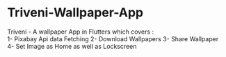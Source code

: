 # Triveni-Wallpaper-App
Triveni - A wallpaper App in Flutters which covers :  
1- Pixabay Api data Fetching 
2- Download Wallpapers 
3- Share Wallpaper 
4- Set Image as Home as well as Lockscreen
